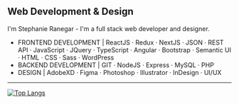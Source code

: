 ## Web Development & Design

I'm Stephanie Ranegar - I'm a full stack web developer and designer.

* FRONTEND DEVELOPMENT | ReactJS · Redux · NextJS · JSON · REST API · JavaScript · JQuery · TypeScript · Angular · Bootstrap · Semantic UI · HTML · CSS · Sass · WordPress
* BACKEND DEVELOPMENT | GIT · NodeJS · Express · MySQL · PHP 
* DESIGN | AdobeXD · Figma · Photoshop · Illustrator · InDesign · UI/UX


<hr>

[![Top Langs](https://github-readme-stats.vercel.app/api/top-langs/?username=sranegar&layout=compact&show_icons=true&theme=ayu-mirage&hide=hack&langs_count=8&border_radius=3)](https://github.com/sranegar/github-readme-stats)






